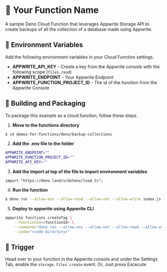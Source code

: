 # 📧  Your Function Name
A sample Deno Cloud Function that leverages Appwrite Storage API to create backups of all the collection of a database made using Appwrite.

## 📝 Environment Variables
Add the following environment variables in your Cloud Function settings.

* **APPWRITE_API_KEY** - Create a key from the Appwrite console with the following scope (`files.read`)
* **APPWRITE_ENDPOINT** - Your Appwrite Endpoint
* **APPWRITE_FUNCTION_PROJECT_ID** - The id of the function from the Appwrite Console

## 🚀 Building and Packaging

To package this example as a cloud function, follow these steps.

1. **Move to the functions directory**

```bash
$ cd demos-for-functions/deno/backup-collections
```

2. **Add the .env file to the folder**
```bash
APPWRITE_ENDPOINT=""
APPWRITE_FUNCTION_PROJECT_ID=""
APPWRITE_API_KEY=""
```

3. **Add the import at top of the file to import environment variables**

```deno
import "https://deno.land/x/dotenv/load.ts";
```

4. **Run the function**
```bash
$ deno run --allow-env --allow-read --allow-net --allow-write index.js
```

5. **Deploy to appwrite using Appwrite CLI**
```bash
appwrite functions createTag \
    --functionId=<functionId> \
    --command="deno run --allow-env --allow-net --allow-read --allow-write index.js" \
    --code="<code-directory>"
```

## 🎯 Trigger

Head over to your function in the Appwrite console and under the Settings Tab, enable the `storage.files.create` event. 
Or, Just press Excecute
